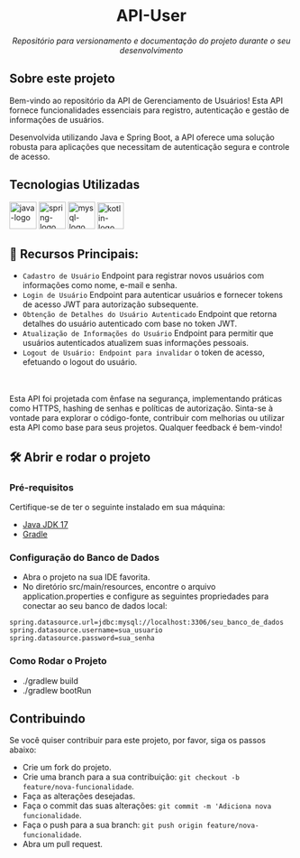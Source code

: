 <h1 align="center">API-User</h1>
<p align="center"><i>Repositório para versionamento e documentação do projeto durante o seu desenvolvimento</i></p>

##  Sobre este projeto

<p> Bem-vindo ao repositório da API de Gerenciamento de Usuários! Esta API fornece funcionalidades essenciais para registro, autenticação e gestão de informações de usuários. </p>
<p>Desenvolvida utilizando Java e Spring Boot, a API oferece uma solução robusta para aplicações que necessitam de autenticação segura e controle de acesso.</p>


## Tecnologias Utilizadas

<p display="inline-block">
  <img width="48" src="https://cdn.jsdelivr.net/gh/devicons/devicon/icons/java/java-original-wordmark.svg" alt="java-logo"/>
  <img width="48" src="https://cdn.jsdelivr.net/gh/devicons/devicon/icons/spring/spring-original-wordmark.svg" alt="spring-logo"/>
  <img width="48" src="https://cdn.jsdelivr.net/gh/devicons/devicon/icons/mysql/mysql-original.svg" alt="mysql-logo"/>
  <img width="47" src="https://cdn.jsdelivr.net/gh/devicons/devicon/icons/kotlin/kotlin-original.svg" alt="kotlin-logo"/>
</p>

                                                                                                  
## 🔨 Recursos Principais:

- `Cadastro de Usuário` Endpoint para registrar novos usuários com informações como nome, e-mail e senha.
- `Login de Usuário` Endpoint para autenticar usuários e fornecer tokens de acesso JWT para autorização subsequente.
- `Obtenção de Detalhes do Usuário Autenticado` Endpoint que retorna detalhes do usuário autenticado com base no token JWT.
- `Atualização de Informações do Usuário` Endpoint para permitir que usuários autenticados atualizem suas informações pessoais.
- `Logout de Usuário: Endpoint para invalidar` o token de acesso, efetuando o logout do usuário.

<br></br>
Esta API foi projetada com ênfase na segurança, implementando práticas como HTTPS, hashing de senhas e políticas de autorização. Sinta-se à vontade para explorar o código-fonte, contribuir com melhorias ou utilizar esta API como base para seus projetos. Qualquer feedback é bem-vindo!</p>

## 🛠️ Abrir e rodar o projeto

### Pré-requisitos
Certifique-se de ter o seguinte instalado em sua máquina:
- [Java JDK 17](https://www.oracle.com/java/technologies/downloads/#java17)
- [Gradle](https://gradle.org/)

### Configuração do Banco de Dados

- Abra o projeto na sua IDE favorita.
- No diretório src/main/resources, encontre o arquivo application.properties e configure as seguintes propriedades para conectar ao seu banco de dados local:
  
```properties
spring.datasource.url=jdbc:mysql://localhost:3306/seu_banco_de_dados
spring.datasource.username=sua_usuario
spring.datasource.password=sua_senha
```

### Como Rodar o Projeto

- ./gradlew build
- ./gradlew bootRun

## Contribuindo 

Se você quiser contribuir para este projeto, por favor, siga os passos abaixo:

- Crie um fork do projeto.
- Crie uma branch para a sua contribuição: `git checkout -b feature/nova-funcionalidade`.
- Faça as alterações desejadas.
- Faça o commit das suas alterações: `git commit -m 'Adiciona nova funcionalidade`.
- Faça o push para a sua branch: `git push origin feature/nova-funcionalidade`.
- Abra um pull request.
